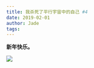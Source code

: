```yaml
---
title: 我杀死了平行宇宙中的自己 #4
date: 2019-02-01
author: Jade
tags: 
---
```


**新年快乐。**

![](https://cosmosrepair-1257028016.cos.ap-beijing.myqcloud.com/2019-06-26-640%20-56-.jpeg)


